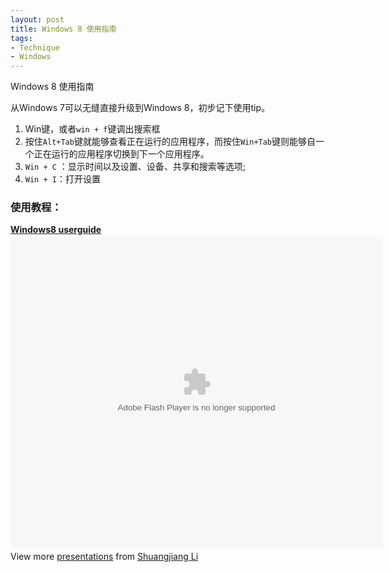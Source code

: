 ```yaml
---
layout: post
title: Windows 8 使用指南
tags:
- Technique
- Windows
---
```

Windows 8 使用指南

从Windows 7可以无缝直接升级到Windows 8，初步记下使用tip。


1. Win键，或者`win + f`键调出搜索框   
2. 按住`Alt+Tab`键就能够查看正在运行的应用程序，而按住`Win+Tab`键则能够自一个正在运行的应用程序切换到下一个应用程序。  
3. `Win + C` ：显示时间以及设置、设备、共享和搜索等选项;    
4. `Win + I`：打开设置  



### 使用教程：

<div style="width:595px" id="__ss_13293939"> <strong style="display:block;margin:12px 0 4px"><a href="http://www.slideshare.net/littlepotato/windows8-userguide" title="Windows8 userguide" target="_blank">Windows8 userguide</a></strong> <object id="__sse13293939" width="595" height="497"> <param name="movie" value="http://static.slidesharecdn.com/swf/ssplayer2.swf?doc=windows8userguide-120612093405-phpapp01&stripped_title=windows8-userguide&userName=littlepotato" /> <param name="allowFullScreen" value="true"/> <param name="allowScriptAccess" value="always"/> <param name="wmode" value="transparent"/> <embed name="__sse13293939" src="http://static.slidesharecdn.com/swf/ssplayer2.swf?doc=windows8userguide-120612093405-phpapp01&stripped_title=windows8-userguide&userName=littlepotato" type="application/x-shockwave-flash" allowscriptaccess="always" allowfullscreen="true" wmode="transparent" width="595" height="497"></embed> </object> <div style="padding:5px 0 12px"> View more <a href="http://www.slideshare.net/" target="_blank">presentations</a> from <a href="http://www.slideshare.net/littlepotato" target="_blank">Shuangjiang Li</a> </div> </div>
